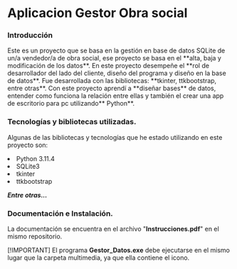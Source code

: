 # Aplicacion Gestor Obra social

### Introducción
<p>
Este es un proyecto que se basa en la gestión en base de datos SQLite de un/a vendedor/a de obra social, ese proyecto se basa en el **alta, baja y modificación de los datos**. En este proyecto desempeñe el **rol de desarrollador del lado del cliente, diseño del programa y diseño en la base de datos**. Fue desarrollada con las bibliotecas: **tkinter, ttkbootstrap, entre otras**.
Con este proyecto aprendí a **diseñar bases** de datos, entender como funciona la relación entre ellas y también el crear una app de escritorio para pc utilizando** Python**.
</p>

### Tecnologías y bibliotecas utilizadas.
<p>
Algunas de las bibliotecas y tecnologías que he estado utilizando en este proyecto son:
<li>Python 3.11.4 </li> 
<li>SQLite3</li>
<li> tkinter</li>
<li> ttkbootstrap</li>
</p>

***Entre otras...***

### Documentación e Instalación.

La documentación se encuentra en el archivo "**Instrucciones.pdf**" en el mismo repositorio.

  
[!IMPORTANT]
El programa **Gestor_Datos.exe** debe ejecutarse en el mismo lugar que la carpeta multimedia, ya que ella contiene el icono.
